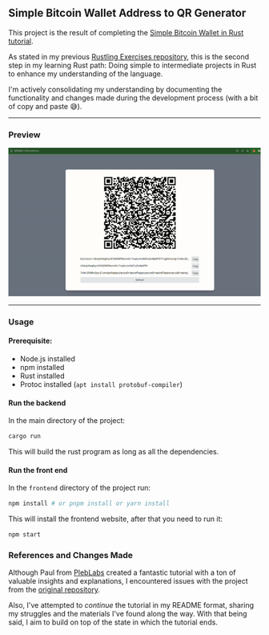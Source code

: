 ## Simple Bitcoin Wallet Address to QR Generator

This project is the result of completing the [Simple Bitcoin Wallet in Rust tutorial](https://www.youtube.com/watch?v=md-ecvXBGzI).

As stated in my previous [Rustling Exercises repository](https://github.com/Emskiq/rustling-exercises), this is the second step in my learning Rust path: Doing simple to intermediate projects in Rust to enhance my understanding of the language.

I'm actively consolidating my understanding by documenting the functionality and changes made during the development process (with a bit of copy and paste 😅).

---

### Preview
![](simple-bitcoin-wallet.gif)

---

### Usage

#### Prerequisite:
- Node.js installed
- npm installed
- Rust installed
- Protoc installed (`apt install protobuf-compiler`)

#### Run the backend

In the main directory of the project:
```bash
cargo run
```
This will build the rust program as long as all the dependencies.

#### Run the front end

In the `frontend` directory of the project run:
```bash
npm install # or pnpm install or yarn install
```
This will install the frontend website, after that you need to run it:
```bash
npm start
```

### References and Changes Made

Although Paul from [PlebLabs](https://github.com/PlebLab/PlebLab_Workshops/issues/20) created a fantastic tutorial with a ton of valuable insights and explanations, I encountered issues with the project from the [original repository](https://github.com/futurepaul/paypaul).

Also, I've attempted to _continue_ the tutorial in my README format, sharing my struggles and the materials I've found along the way. With that being said, I aim to build on top of the state in which the tutorial ends.
